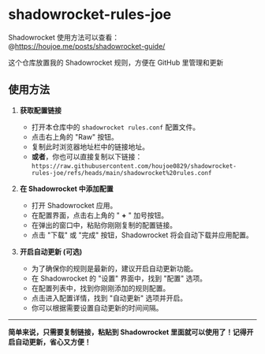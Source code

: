 # shadowrocket-rules-joe

Shadowrocket 使用方法可以查看： @https://houjoe.me/posts/shadowrocket-guide/

这个仓库放置我的 Shadowrocket 规则，方便在 GitHub 里管理和更新

## 使用方法

1.  **获取配置链接**

    *   打开本仓库中的 `shadowrocket rules.conf` 配置文件。
    *   点击右上角的 "Raw" 按钮。
    *   复制此时浏览器地址栏中的链接地址。
    *   **或者**，你也可以直接复制以下链接：
        `https://raw.githubusercontent.com/houjoe0829/shadowrocket-rules-joe/refs/heads/main/shadowrocket%20rules.conf`

2.  **在 Shadowrocket 中添加配置**

    *   打开 Shadowrocket 应用。
    *   在配置界面，点击右上角的 " **+** "  加号按钮。
    *   在弹出的窗口中，粘贴你刚刚复制的配置链接。
    *   点击 "下载" 或 "完成" 按钮，Shadowrocket 将会自动下载并应用配置。

3.  **开启自动更新 (可选)**

    *   为了确保你的规则是最新的，建议开启自动更新功能。
    *   在 Shadowrocket 的 "设置" 界面中，找到 "配置" 选项。
    *   在配置列表中，找到你刚刚添加的规则配置。
    *   点击进入配置详情，找到 "自动更新" 选项并开启。
    *   你可以根据需要设置自动更新的时间间隔。

---

**简单来说，只需要复制链接，粘贴到 Shadowrocket 里面就可以使用了！记得开启自动更新，省心又方便！**

